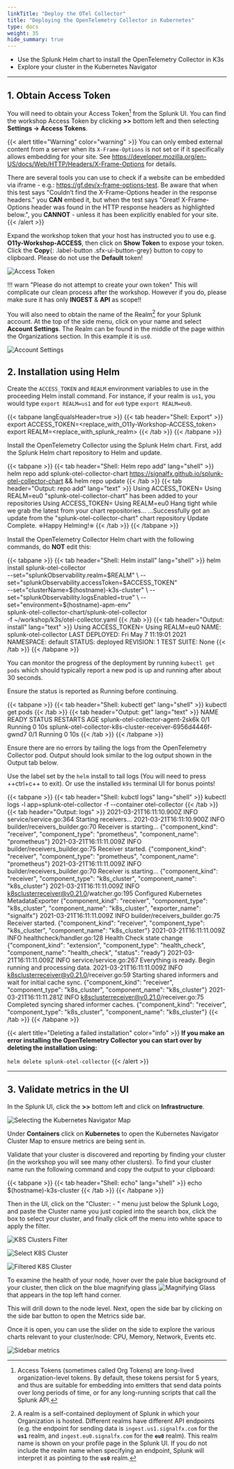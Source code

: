 ```yaml
---
linkTitle: "Deploy the OTel Collector"
title: "Deploying the OpenTelemetry Collector in Kubernetes"
type: docs
weight: 35
hide_summary: true
---
```


* Use the Splunk Helm chart to install the OpenTelemetry Collector in K3s
* Explore your cluster in the Kubernetes Navigator

---

## 1. Obtain Access Token

You will need to obtain your Access Token[^1] from the Splunk UI. You can find the workshop Access Token by clicking **>>** bottom left and then selecting **Settings → Access Tokens**.

{{< alert title="Warning" color="warning" >}}
You can only embed external content from a server when its `X-Frame-Options` is not set or if it specifically allows embedding for your site. See https://developer.mozilla.org/en-US/docs/Web/HTTP/Headers/X-Frame-Options for details.

There are several tools you can use to check if a website can be embedded via iframe - e.g.: https://gf.dev/x-frame-options-test. Be aware that when this test says "Couldn’t find the X-Frame-Options header 
in the response headers." you __CAN__ embed it, but when the test says "Great! X-Frame-Options header was found in the HTTP response headers as highlighted below.", you __CANNOT__ - unless it has been explicitly enabled for your site.
{{< /alert >}}

Expand the workshop token that your host has instructed you to use e.g. **O11y-Workshop-ACCESS**, then click on **Show Token** to expose your token. Click the **Copy**{: .label-button  .sfx-ui-button-grey} button to copy to clipboard. Please do not use the **Default** token!

![Access Token](/images/otel/access-token.png)

!!! warn "Please do not attempt to create your own token"
    This will complicate our clean process after the workshop.
    However if you do, please make sure it has only **INGEST** & **API** as scope!!

You will also need to obtain the name of the Realm[^2] for your Splunk account.  At the top of the side menu, click on your name and select **Account Settings**. The Realm can be found in the middle of the page within the Organizations section.  In this example it is `us0`.

![Account Settings](/images/otel/account-settings.png)

## 2. Installation using Helm

Create the `ACCESS_TOKEN` and `REALM` environment variables to use in the proceeding Helm install command. For instance, if your realm is `us1`, you would type `export REALM=us1` and for `eu0` type `export REALM=eu0`.

{{< tabpane langEqualsHeader=true >}}
  {{< tab header="Shell: Export" >}}
    export ACCESS_TOKEN=<replace_with_O11y-Workshop-ACCESS_token>
    export REALM=<replace_with_splunk_realm>
  {{< /tab >}}
{{< /tabpane >}}

Install the OpenTelemetry Collector using the Splunk Helm chart. First, add the Splunk Helm chart repository to Helm and update.

{{< tabpane >}}
  {{< tab header="Shell: Helm repo add" lang="shell" >}}
    helm repo add splunk-otel-collector-chart https://signalfx.github.io/splunk-otel-collector-chart && helm repo update
  {{< /tab >}}
  {{< tab header="Output: repo add" lang="text" >}}
    Using ACCESS_TOKEN=<redacted>
    Using REALM=eu0
    "splunk-otel-collector-chart" has been added to your repositories
    Using ACCESS_TOKEN=<redacted>
    Using REALM=eu0
    Hang tight while we grab the latest from your chart repositories...
    ...Successfully got an update from the "splunk-otel-collector-chart" chart repository
    Update Complete. ⎈Happy Helming!⎈
  {{< /tab >}}
{{< /tabpane >}}

Install the OpenTelemetry Collector Helm chart with the following commands, do **NOT** edit this:

{{< tabpane >}}
  {{< tab header="Shell: Helm install" lang="shell" >}}
    helm install splunk-otel-collector \
    --set="splunkObservability.realm=$REALM" \
    --set="splunkObservability.accessToken=$ACCESS_TOKEN" \
    --set="clusterName=$(hostname)-k3s-cluster" \
    --set="splunkObservability.logsEnabled=true" \
    --set="environment=$(hostname)-apm-env" \
    splunk-otel-collector-chart/splunk-otel-collector \
    -f ~/workshop/k3s/otel-collector.yaml  {{< /tab >}}
  {{< tab header="Output: install" lang="text" >}}
    Using ACCESS_TOKEN=<redacted>
    Using REALM=eu0
    NAME: splunk-otel-collector
    LAST DEPLOYED: Fri May  7 11:19:01 2021
    NAMESPACE: default
    STATUS: deployed
    REVISION: 1
    TEST SUITE: None
  {{< /tab >}}
{{< /tabpane >}}

You can monitor the progress of the deployment by running `kubectl get pods` which should typically report a new pod is up and running after about 30 seconds.

Ensure the status is reported as Running before continuing.

{{< tabpane >}}
  {{< tab header="Shell: kubectl get" lang="shell" >}}
    kubectl get pods
  {{< /tab >}}
  {{< tab header="Output: get" lang="text" >}}
    NAME                                                          READY   STATUS    RESTARTS   AGE
    splunk-otel-collector-agent-2sk6k                             0/1     Running   0          10s
    splunk-otel-collector-k8s-cluster-receiver-6956d4446f-gwnd7   0/1     Running   0          10s
  {{< /tab >}}
{{< /tabpane >}}

Ensure there are no errors by tailing the logs from the OpenTelemetry Collector pod. Output should look similar to the log output shown in the Output tab below.

Use the label set by the `helm` install to tail logs (You will need to press ++ctrl+c++ to exit). Or use the installed `k9s` terminal UI for bonus points!

{{< tabpane >}}
  {{< tab header="Shell: kubctl logs" lang="shell" >}}
    kubectl logs -l app=splunk-otel-collector -f --container otel-collector
  {{< /tab >}}
  {{< tab header="Output: logs" >}}
    2021-03-21T16:11:10.900Z        INFO    service/service.go:364  Starting receivers...
    2021-03-21T16:11:10.900Z        INFO    builder/receivers_builder.go:70 Receiver is starting... {"component_kind": "receiver", "component_type": "prometheus", "component_name": "prometheus"}
    2021-03-21T16:11:11.009Z        INFO    builder/receivers_builder.go:75 Receiver started.       {"component_kind": "receiver", "component_type": "prometheus", "component_name": "prometheus"}
    2021-03-21T16:11:11.009Z        INFO    builder/receivers_builder.go:70 Receiver is starting... {"component_kind": "receiver", "component_type": "k8s_cluster", "component_name": "k8s_cluster"}
    2021-03-21T16:11:11.009Z        INFO    k8sclusterreceiver@v0.21.0/watcher.go:195       Configured Kubernetes MetadataExporter  {"component_kind": "receiver", "component_type": "k8s_cluster", "component_name": "k8s_cluster", "exporter_name": "signalfx"}
    2021-03-21T16:11:11.009Z        INFO    builder/receivers_builder.go:75 Receiver started.       {"component_kind": "receiver", "component_type": "k8s_cluster", "component_name": "k8s_cluster"}
    2021-03-21T16:11:11.009Z        INFO    healthcheck/handler.go:128      Health Check state change       {"component_kind": "extension", "component_type": "health_check", "component_name": "health_check", "status": "ready"}
    2021-03-21T16:11:11.009Z        INFO    service/service.go:267  Everything is ready. Begin running and processing data.
    2021-03-21T16:11:11.009Z        INFO    k8sclusterreceiver@v0.21.0/receiver.go:59       Starting shared informers and wait for initial cache sync.      {"component_kind": "receiver", "component_type": "k8s_cluster", "component_name": "k8s_cluster"}
    2021-03-21T16:11:11.281Z        INFO    k8sclusterreceiver@v0.21.0/receiver.go:75       Completed syncing shared informer caches.       {"component_kind": "receiver", "component_type": "k8s_cluster", "component_name": "k8s_cluster"} 
  {{< /tab >}}
{{< /tabpane >}}

{{< alert title="Deleting a failed installation" color="info" >}}
__If you make an error installing the OpenTelemetry Collector you can start over by deleting the installation using:__
    
`helm delete splunk-otel-collector`
{{< /alert >}}

---

## 3. Validate metrics in the UI

In the Splunk UI, click the **>>** bottom left and click on **Infrastructure**.

![Selecting the Kubernetes Navigator Map](/images/otel/clustermap-nav.png)

Under **Containers** click on **Kubernetes** to open the Kubernetes Navigator Cluster Map to ensure metrics are being sent in.

Validate that your cluster is discovered and reporting by finding your cluster (in the workshop you will see many other clusters). To find your cluster name run the following command and copy the output to your clipboard:

{{< tabpane >}}
  {{< tab header="Shell: echo" lang="shell" >}}
  echo $(hostname)-k3s-cluster
  {{< /tab >}}
{{< /tabpane >}}

Then in the UI, click on the "Cluster: - " menu just below the Splunk Logo, and paste the Cluster name you just copied into the search box, click the box to select your cluster, and finally click off the menu into white space to apply the filter.

![K8S Clusters Filter](/images/otel/search-k3s-cluster.png)

![Select K8S Cluster](/images/otel/selecting-k3s-cluster.png)

![Filtered K8S Cluster](/images/otel/filtered-k3s-cluster.png)

To examine the health of your node, hover over the pale blue background of your cluster, then click on the blue magnifying glass ![Magnifying Glass](/images/otel/blue-cross.png) that appears in the top left hand corner.

This will drill down to the node level.  Next, open the side bar by clicking on the side bar button to open the Metrics side bar.

Once it is open, you can use the slider on the side to explore the various charts relevant to your cluster/node: CPU, Memory, Network, Events etc.

![Sidebar metrics](/images/otel/explore-metrics.png)

[^1]: Access Tokens (sometimes called Org Tokens) are long-lived organization-level tokens. By default, these tokens persist for 5 years, and thus are suitable for embedding into emitters that send data points over long periods of time, or for any long-running scripts that call the Splunk API.

[^2]: A realm is a self-contained deployment of Splunk in which your Organization is hosted. Different realms have different API endpoints (e.g. the endpoint for sending data is `ingest.us1.signalfx.com` for the **`us1`** realm, and `ingest.eu0.signalfx.com` for the **`eu0`** realm). This realm name is shown on your profile page in the Splunk UI. If you do not include the realm name when specifying an endpoint, Splunk will interpret it as pointing to the **`us0`** realm.
